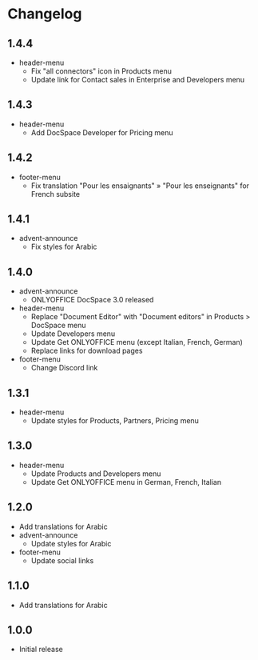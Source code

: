 # Changelog

## 1.4.4
* header-menu
  - Fix "all connectors" icon in Products menu
  - Update link for Contact sales in Enterprise and Developers menu

## 1.4.3
* header-menu
  - Add DocSpace Developer for Pricing menu

## 1.4.2
* footer-menu
  - Fix translation "Pour les ensaignants" » "Pour les enseignants" for French subsite

## 1.4.1
* advent-announce
  - Fix styles for Arabic

## 1.4.0
* advent-announce
  - ONLYOFFICE DocSpace 3.0 released
* header-menu
  - Replace "Document Editor" with "Document editors" in Products > DocSpace menu
  - Update Developers menu
  - Update Get ONLYOFFICE menu (except Italian, French, German)
  - Replace links for download pages
* footer-menu
  - Change Discord link

## 1.3.1
* header-menu
  - Update styles for Products, Partners, Pricing menu

## 1.3.0
* header-menu
  - Update Products and Developers menu
  - Update Get ONLYOFFICE menu in German, French, Italian

## 1.2.0
* Add translations for Arabic
* advent-announce
  - Update styles for Arabic
* footer-menu
  - Update social links

## 1.1.0
* Add translations for Arabic

## 1.0.0
* Initial release